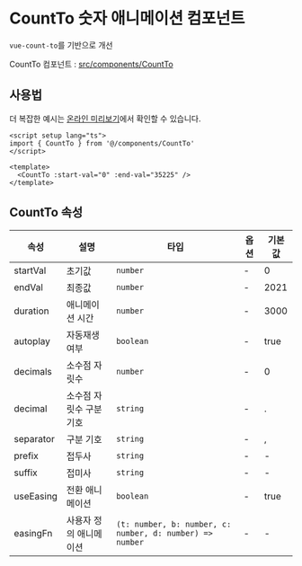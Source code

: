 # CountTo 숫자 애니메이션 컴포넌트

`vue-count-to`를 기반으로 개선

CountTo 컴포넌트 : [src/components/CountTo](https://github.com/web2-solution/web2-vue-framework/tree/demo/src/components/CountTo) 

## 사용법

더 복잡한 예시는 [온라인 미리보기](http://demo-wils.logis-hub.co.kr/#/components/form/default-form)에서 확인할 수 있습니다.

```vue
<script setup lang="ts">
import { CountTo } from '@/components/CountTo'
</script>

<template>
  <CountTo :start-val="0" :end-val="35225" />
</template>

```

## CountTo 속성

| 속성 | 설명 | 타입 | 옵션 | 기본값 |
| ---- | ---- | ---- | ---- | ---- |
| startVal | 초기값 | `number` | - | 0 |
| endVal | 최종값 | `number` | - | 2021 |
| duration | 애니메이션 시간 | `number` | - | 3000 |
| autoplay | 자동재생 여부 | `boolean` | - | true |
| decimals | 소수점 자릿수 | `number` | - | 0 |
| decimal | 소수점 자릿수 구분 기호 | `string` | - | . |
| separator | 구분 기호 | `string` | - | , |
| prefix | 접두사 | `string` | - | - |
| suffix | 접미사 | `string` | - | - |
| useEasing | 전환 애니메이션 | `boolean` | - | true |
| easingFn | 사용자 정의 애니메이션 | `(t: number, b: number, c: number, d: number) => number` | - | - |
